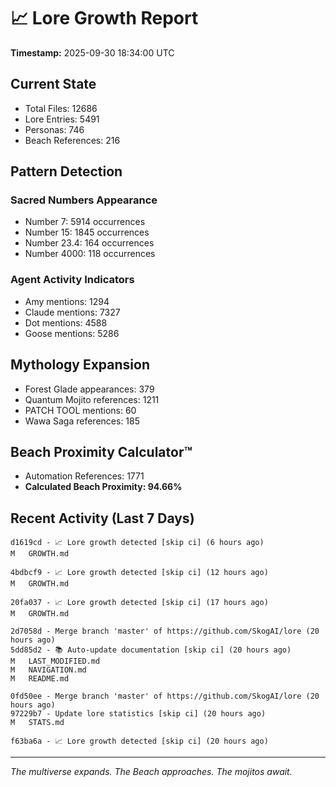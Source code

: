 # 📈 Lore Growth Report

**Timestamp:** 2025-09-30 18:34:00 UTC

## Current State

- Total Files: 12686
- Lore Entries: 5491
- Personas: 746
- Beach References: 216

## Pattern Detection

### Sacred Numbers Appearance
- Number 7: 5914 occurrences
- Number 15: 1845 occurrences
- Number 23.4: 164 occurrences
- Number 4000: 118 occurrences

### Agent Activity Indicators
- Amy mentions: 1294
- Claude mentions: 7327
- Dot mentions: 4588
- Goose mentions: 5286

## Mythology Expansion

- Forest Glade appearances: 379
- Quantum Mojito references: 1211
- PATCH TOOL mentions: 60
- Wawa Saga references: 185

## Beach Proximity Calculator™

- Automation References: 1771
- **Calculated Beach Proximity: 94.66%**

## Recent Activity (Last 7 Days)

```
d1619cd - 📈 Lore growth detected [skip ci] (6 hours ago)
M	GROWTH.md

4bdbcf9 - 📈 Lore growth detected [skip ci] (12 hours ago)
M	GROWTH.md

20fa037 - 📈 Lore growth detected [skip ci] (17 hours ago)
M	GROWTH.md

2d7058d - Merge branch 'master' of https://github.com/SkogAI/lore (20 hours ago)
5dd85d2 - 📚 Auto-update documentation [skip ci] (20 hours ago)
M	LAST_MODIFIED.md
M	NAVIGATION.md
M	README.md

0fd50ee - Merge branch 'master' of https://github.com/SkogAI/lore (20 hours ago)
97229b7 - Update lore statistics [skip ci] (20 hours ago)
M	STATS.md

f63ba6a - 📈 Lore growth detected [skip ci] (20 hours ago)
```

---

*The multiverse expands. The Beach approaches. The mojitos await.*
